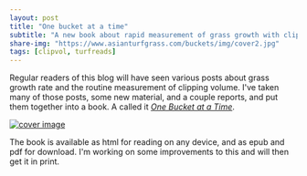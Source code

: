 ```yaml
---
layout: post
title: "One bucket at a time"
subtitle: "A new book about rapid measurement of grass growth with clipping volume measurements"
share-img: "https://www.asianturfgrass.com/buckets/img/cover2.jpg"
tags: [clipvol, turfreads]
---
```


Regular readers of this blog will have seen various posts about grass growth rate and the routine measurement of clipping volume. I've taken many of those posts, some new material, and a couple reports, and put them together into a book. A called it [*One Bucket at a Time*](https://www.asianturfgrass.com/buckets/).

[![cover image](https://www.asianturfgrass.com/buckets/img/cover2.jpg)](https://www.asianturfgrass.com/buckets/)

The book is available as html for reading on any device, and as epub and pdf for download. I'm working on some improvements to this and will then get it in print.


